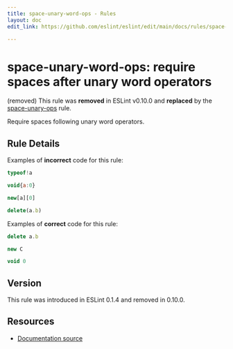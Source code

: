 ```yaml
---
title: space-unary-word-ops - Rules
layout: doc
edit_link: https://github.com/eslint/eslint/edit/main/docs/rules/space-unary-word-ops.md

---
```

<!-- Note: No pull requests accepted for this file. See README.md in the root directory for details. -->

# space-unary-word-ops: require spaces after unary word operators

(removed) This rule was **removed** in ESLint v0.10.0 and **replaced** by the [space-unary-ops](space-unary-ops) rule.

Require spaces following unary word operators.

## Rule Details

Examples of **incorrect** code for this rule:

```js
typeof!a
```

```js
void{a:0}
```

```js
new[a][0]
```

```js
delete(a.b)
```

Examples of **correct** code for this rule:

```js
delete a.b
```

```js
new C
```

```js
void 0
```

## Version

This rule was introduced in ESLint 0.1.4 and removed in 0.10.0.

## Resources

* [Documentation source](https://github.com/eslint/eslint/tree/HEAD/docs/rules/space-unary-word-ops.md)
